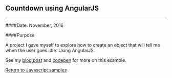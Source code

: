 ## Countdown using AngularJS
***

####Date: November, 2016

####Purpose

A project I gave myself to explore how to create an object that will tell me when the user goes idle. Using AngularJS.

See my [blog post](http://blog.jeffwilkerson.net/idle-timeout-angularjs/) and [codepen](http://codepen.io/stljeff1/pen/BLKWmv) for more on this example.


[Return to Javascript samples](https://github.com/stljeff1/portfolio/tree/master/Javascript/)